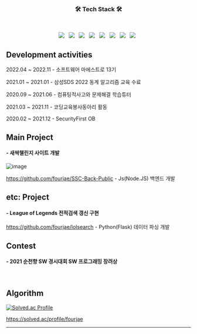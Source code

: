 <h3 align="center"><b>🛠 Tech Stack 🛠</b></h3>
</br>
<p align="center">
<img src="https://img.shields.io/badge/Springboot-orange?style=flat-square&logo=spring&logoColor=white"/></a> &nbsp
<img src="https://img.shields.io/badge/Node.js-339933?style=flat-square&logo=Node.js&logoColor=white"/></a> &nbsp
<img src="https://img.shields.io/badge/JavaScript-F7DF1E?style=flat-square&logo=JavaScript&logoColor=white"/></a> &nbsp
<img src="https://img.shields.io/badge/PHP-blue?style=flat-square&logo=PHP&logoColor=white"/></a> &nbsp
<img src="https://img.shields.io/badge/MongoDB-47A248?style=flat-square&logo=MongoDB&logoColor=white"/></a> &nbsp
<img src="https://img.shields.io/badge/MySQL-4479A1?style=flat-square&logo=MySQL&logoColor=white"/></a> &nbsp
<img src="https://img.shields.io/badge/C-232F3E?style=flat-square&logo=C%20AWS&logoColor=white"/></a> &nbsp
<img src="https://img.shields.io/badge/Python-yellogreen?style=flat-square&logo=C%20AWS&logoColor=yellowgreen"/></a> &nbsp
</p>

## Development activities

2022.04 ~ 2022.11 - 소프트웨어 마에스트로 13기

2021.01 ~ 2021.01 - 삼성SDS 2022 동계 알고리즘 교육 수료

2020.09 ~ 2021.06 - 컴퓨팅적사고와 문제해결 학습튜터 

2021.03 ~ 2021.11 - 코딩교육봉사동아리 활동

2020.02 ~ 2021.12 - SecurityFirst OB

## Main Project

#### - 새싹챌린지 사이트 개발

![image](https://user-images.githubusercontent.com/47708717/181795447-e0ba95f9-7d50-44ce-9029-44b5d54dd8fb.png)

https://github.com/fourjae/SSC-Back-Public - Js(Node.JS) 백엔드 개발

## etc: Project

#### - League of Legends 전적검색 갱신 구현
https://github.com/fourjae/lolsearch - Python(Flask) 데이터 파싱 개발

## Contest
<!--
#### - 2021 소프트웨어 개발보안 시큐어코딩 해커톤 시즌3 참여

#### - 2021 캡스톤디자인 아이디어 해커톤 경진대회 참여

#### - 2022 Stop Covid-19 SW Challenge 아이디어 해커톤 참여
-->
#### - 2021 순천향 SW 경시대회 SW 프로그래밍 장려상




<br>

## Algorithm


[![Solved.ac Profile](http://mazassumnida.wtf/api/v2/generate_badge?boj=fourjae)](https://solved.ac/fourjae/)

https://solved.ac/profile/fourjae
* * *

<!-- 
# Security activities

Webhacking
https://dreamhack.io/users/2972/

SecurityFirst OB
http://securityfirst.co.kr/
-->
